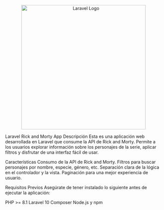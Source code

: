 <p align="center"><a href="https://laravel.com" target="_blank"><img src="https://raw.githubusercontent.com/laravel/art/master/logo-lockup/5%20SVG/2%20CMYK/1%20Full%20Color/laravel-logolockup-cmyk-red.svg" width="400" alt="Laravel Logo"></a></p>
Laravel Rick and Morty App
Descripción
Esta es una aplicación web desarrollada en Laravel que consume la API de Rick and Morty. Permite a los usuarios explorar información sobre los personajes de la serie, aplicar filtros y disfrutar de una interfaz fácil de usar.

Características
Consumo de la API de Rick and Morty.
Filtros para buscar personajes por nombre, especie, género, etc.
Separación clara de la lógica en el controlador y la vista.
Paginación para una mejor experiencia de usuario.

Requisitos Previos
Asegúrate de tener instalado lo siguiente antes de ejecutar la aplicación:

PHP >= 8.1
Laravel 10
Composer
Node.js y npm
